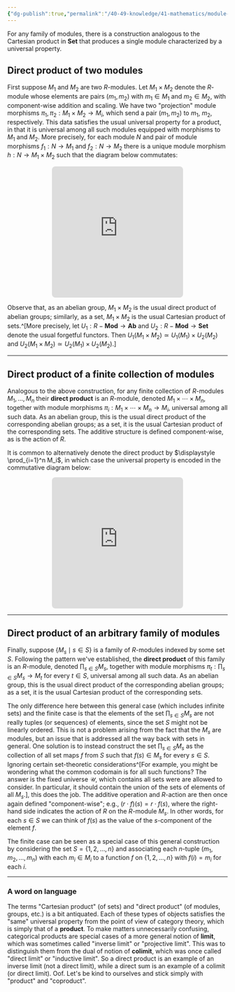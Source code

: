 ```yaml
---
{"dg-publish":true,"permalink":"/40-49-knowledge/41-mathematics/module-theory/constructions-on-modules/direct-products-of-modules/","tags":["module_theory"],"updated":"2024-07-22T05:59:26-07:00"}
---
```


For any family of modules, there is a construction analogous to the Cartesian product in $\textbf{Set}$ that produces a single module characterized by a universal property.
## Direct product of two modules

First suppose $M_1$ and $M_2$ are two $R$-modules. Let $M_1\times M_2$ denote the $R$-module whose elements are pairs $(m_1, m_2)$ with $m_1\in M_1$ and $m_2\in M_2$, with component-wise addition and scaling. We have two "projection" module morphisms $\pi_1, \pi_2:M_1\times M_2\to M_i$, which send a pair $(m_1,m_2)$ to $m_1$, $m_2$, respectively. This data satisfies the usual universal property for a product, in that it is universal among all such modules equipped with morphisms to $M_1$ and $M_2$. More precisely, for each module $N$ and pair of module morphisms $f_1:N\to M_1$ and $f_2:N\to M_2$ there is a unique module morphism $h:N\to M_1\times M_2$ such that the diagram below commutates:
<iframe class="quiver-embed" src="https://q.uiver.app/#q=WzAsNCxbMSwxLCJNXzFcXHRpbWVzIE1fMiJdLFsxLDIsIk1fMSJdLFsyLDEsIk1fMiJdLFswLDAsIk4iXSxbMCwyLCJcXHBpXzIiLDJdLFswLDEsIlxccGlfMSJdLFszLDEsImZfMSIsMix7ImN1cnZlIjoyfV0sWzMsMiwiZl8yIiwwLHsiY3VydmUiOi0yfV0sWzMsMCwiXFxleGlzdHMhIGgiLDAseyJzdHlsZSI6eyJib2R5Ijp7Im5hbWUiOiJkYXNoZWQifX19XV0=&embed" width="300" height="300" style="border-radius: 8px; border: none; display: block; margin: auto"></iframe>

Observe that, as an abelian group, $M_1\times M_2$ is the usual direct product of abelian groups; similarly, as a set, $M_1\times M_2$ is the usual Cartesian product of sets.^[More precisely, let $U_1:R-\textbf{Mod}\to \textbf{Ab}$ and $U_2:R-\textbf{Mod}\to \textbf{Set}$ denote the usual forgetful functors. Then $U_1(M_1\times M_2)\simeq U_1(M_1)\times U_2(M_2)$ and $U_2(M_1\times M_2)\simeq U_2(M_1)\times U_2(M_2)$.]

---
## Direct product of a finite collection of modules

Analogous to the above construction, for any finite collection of $R$-modules $M_1,\ldots, M_n$ their **direct product** is an $R$-module, denoted $M_1\times\cdots \times M_n$, together with module morphisms $\pi_i:M_1\times \cdots\times M_n\to M_i$, universal among all such data. As an abelian group, this is the usual direct product of the corresponding abelian groups; as a set, it is the usual Cartesian product of the corresponding sets. The additive structure is defined component-wise, as is the action of $R$.

It is common to alternatively denote the direct product by $\displaystyle \prod_{i=1}^n M_i$, in which case the universal property is encoded in the commutative diagram below:
<iframe class="quiver-embed" src="https://q.uiver.app/#q=WzAsNixbMiwxLCJcXGRpc3BsYXlzdHlsZVxccHJvZF97aT0xfV5uIE1faSJdLFswLDIsIk1fMSJdLFsxLDIsIk1fMiJdLFsyLDAsIk4iXSxbMiwyLCJcXGNkb3RzIl0sWzMsMiwiTV9uIl0sWzAsMiwiXFxwaV8yIiwwLHsibGFiZWxfcG9zaXRpb24iOjMwfV0sWzAsMSwiXFxwaV8xIiwyLHsibGFiZWxfcG9zaXRpb24iOjYwfV0sWzMsMSwiZl8xIiwyLHsiY3VydmUiOjJ9XSxbMywyLCJmXzIiLDIseyJjdXJ2ZSI6MX1dLFszLDAsIlxcZXhpc3RzISBoIiwwLHsic3R5bGUiOnsiYm9keSI6eyJuYW1lIjoiZGFzaGVkIn19fV0sWzAsNSwiXFxwaV9uIiwyLHsibGFiZWxfcG9zaXRpb24iOjMwfV0sWzMsNSwiZl9uIiwwLHsiY3VydmUiOi0yfV1d&embed" width="300" height="300" style="border-radius: 8px; border: none; display: block; margin: auto"></iframe>

---

## Direct product of an arbitrary family of modules

Finally, suppose $\{M_s\mid s\in S\}$ is a family of $R$-modules indexed by some set $S$. Following the pattern we've established, the **direct product** of this family is an $R$-module, denoted $\displaystyle \prod_{s\in S} M_s$, together with module morphisms $\displaystyle \pi_t:\prod_{s\in S}M_s\to M_t$ for every $t\in S$, universal among all such data. As an abelian group, this is the usual direct product of the corresponding abelian groups; as a set, it is the usual Cartesian product of the corresponding sets.

The only difference here between this general case (which includes infinite sets) and the finite case is that the elements of the set $\displaystyle \prod_{s\in S} M_s$ are not really tuples (or sequences) of elements, since the set $S$ might not be linearly ordered. This is not a problem arising from the fact that the $M_s$ are modules, but an issue that is addressed all the way back with sets in general. One solution is to instead construct the set $\displaystyle \prod_{s\in S} M_s$ as the collection of all set maps $f$ from $S$ such that $f(s)\in M_s$ for every $s\in S$. Ignoring certain set-theoretic considerations^[For example, you might be wondering what the common codomain is for all such functions? The answer is the fixed universe $\mathcal{U}$, which contains all sets were are allowed to consider. In particular, it should contain the union of the sets of elements of all $M_s$.], this does the job. The additive operation and $R$-action are then once again defined "component-wise"; e.g., $(r\cdot f)(s) = r\cdot f(s)$, where the right-hand side indicates the action of $R$ on the $R$-module $M_s$. In other words, for each $s\in S$ we can think of $f(s)$ as the value of the $s$-component of the element $f$.

The finite case can be seen as a special case of this general construction by considering the set $S=\{1,2,\ldots, n\}$ and associating each $n$-tuple $(m_1,m_2,\ldots, m_n)$ with each $m_i\in M_i$ to a function $f$ on $\{1,2,\ldots, n\}$ with $f(i)=m_i$ for each $i$.

---
### A word on language

The terms "Cartesian product" (of sets) and "direct product" (of modules, groups, etc.) is a bit antiquated. Each of these types of objects satisfies the "same" universal property from the point of view of category theory, which is simply that of a **product**. To make matters unnecessarily confusing, categorical products are special cases of a more general notion of **limit**, which was sometimes called "inverse limit" or "projective limit". This was to distinguish them from the dual of notion of **colimit**, which was once called "direct limit" or "inductive limit". So a direct product is an example of an inverse limit (not a direct limit), while a direct sum is an example of a colimit (or direct limit). Oof. Let's be kind to ourselves and stick simply with "product" and "coproduct".